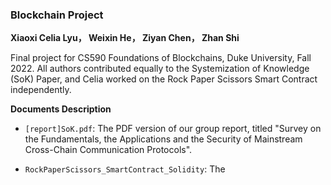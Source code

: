 ### Blockchain Project

**Xiaoxi Celia Lyu， Weixin He， Ziyan Chen， Zhan Shi**

Final project for CS590 Foundations of Blockchains, Duke University, Fall 2022. All authors contributed equally to the Systemization of Knowledge (SoK) Paper, and Celia worked on the Rock Paper Scissors Smart Contract independently. 



**Documents Description**

- `[report]SoK.pdf`: The PDF version of our group report, titled "Survey on the Fundamentals, the Applications and the Security of Mainstream Cross-Chain Communication Protocols". 

- `RockPaperScissors_SmartContract_Solidity`: The 
